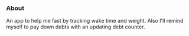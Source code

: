 ### About

An app to help me fast by tracking wake time and weight. Also I'll remind myself to pay down debts with an updating debt counter.

